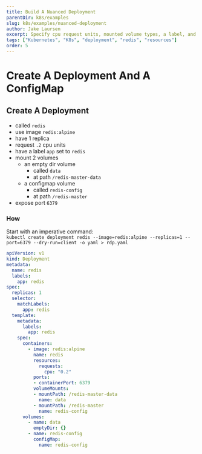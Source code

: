```yaml
---
title: Build A Nuanced Deployment
parentDir: k8s/examples
slug: k8s/examples/nuanced-deployment
author: Jake Laursen
excerpt: Specify cpu request units, mounted volume types, a label, and expose a port
tags: ["Kubernetes", "K8s", "deployment", "redis", "resources"]
order: 5
---
```


# Create A Deployment And A ConfigMap
## Create A Deployment
- called `redis`
- use image `redis:alpine`
- have 1 replica
- request `.2` cpu units
- have a label `app` set to `redis`
- mount 2 volumes
  - an empty dir volume 
    - called `data` 
    - at path `/redis-master-data`
  - a configmap volume
    - called `redis-config` 
    - at path `/redis-master`
- expose port `6379`


### How
Start with an imperative command:  
`kubectl create deployment redis --image=redis:alpine --replicas=1 --port=6379 --dry-run=client -o yaml > rdp.yaml`

```yaml
apiVersion: v1
kind: Deployment
metadata:
  name: redis
  labels:
    app: redis
spec:
  replicas: 1
  selector:
    matchLabels:
      app: redis
  template:
    metadata:
      labels:
        app: redis
    spec:
      containers:
        - image: redis:alpine
          name: redis
          resources:
            requests:
              cpu: "0.2"
          ports:
          - containerPort: 6379
          volumeMounts:
          - mountPath: /redis-master-data
            name: data
          - mountPath: /redis-master
            name: redis-config
      volumes:
        - name: data
          emptyDir: {}
        - name: redis-config
          configMap:
            name: redis-config
```
